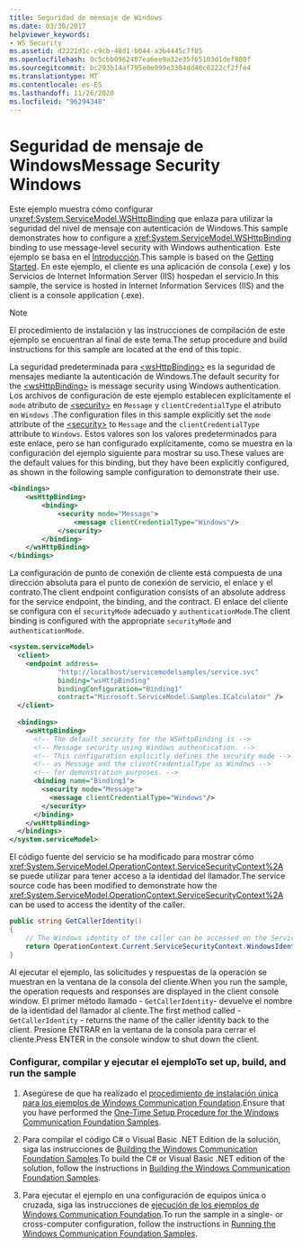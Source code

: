 ```yaml
---
title: Seguridad de mensaje de Windows
ms.date: 03/30/2017
helpviewer_keywords:
- WS Security
ms.assetid: d2221d1c-c9cb-48d1-b044-a3b4445c7f05
ms.openlocfilehash: 0c5cbb0962407ea6ee9a32e35f65103d1def880f
ms.sourcegitcommit: bc293b14af795e0e999e3304dd40c0222cf2ffe4
ms.translationtype: MT
ms.contentlocale: es-ES
ms.lasthandoff: 11/26/2020
ms.locfileid: "96294348"
---
```

# <a name="message-security-windows"></a><span data-ttu-id="e901a-102">Seguridad de mensaje de Windows</span><span class="sxs-lookup"><span data-stu-id="e901a-102">Message Security Windows</span></span>

<span data-ttu-id="e901a-103">Este ejemplo muestra cómo configurar un<xref:System.ServiceModel.WSHttpBinding> que enlaza para utilizar la seguridad del nivel de mensaje con autenticación de Windows.</span><span class="sxs-lookup"><span data-stu-id="e901a-103">This sample demonstrates how to configure a <xref:System.ServiceModel.WSHttpBinding> binding to use message-level security with Windows authentication.</span></span> <span data-ttu-id="e901a-104">Este ejemplo se basa en el [Introducción](getting-started-sample.md).</span><span class="sxs-lookup"><span data-stu-id="e901a-104">This sample is based on the [Getting Started](getting-started-sample.md).</span></span> <span data-ttu-id="e901a-105">En este ejemplo, el cliente es una aplicación de consola (.exe) y los Servicios de Internet Information Server (IIS) hospedan el servicio.</span><span class="sxs-lookup"><span data-stu-id="e901a-105">In this sample, the service is hosted in Internet Information Services (IIS) and the client is a console application (.exe).</span></span>  
  
> [!NOTE]
> <span data-ttu-id="e901a-106">El procedimiento de instalación y las instrucciones de compilación de este ejemplo se encuentran al final de este tema.</span><span class="sxs-lookup"><span data-stu-id="e901a-106">The setup procedure and build instructions for this sample are located at the end of this topic.</span></span>  
  
 <span data-ttu-id="e901a-107">La seguridad predeterminada para [\<wsHttpBinding>](../../configure-apps/file-schema/wcf/wshttpbinding.md) es la seguridad de mensajes mediante la autenticación de Windows.</span><span class="sxs-lookup"><span data-stu-id="e901a-107">The default security for the [\<wsHttpBinding>](../../configure-apps/file-schema/wcf/wshttpbinding.md) is message security using Windows authentication.</span></span> <span data-ttu-id="e901a-108">Los archivos de configuración de este ejemplo establecen explícitamente el `mode` atributo de [\<security>](../../configure-apps/file-schema/wcf/security-of-wshttpbinding.md) en `Message` y `clientCredentialType` el atributo en `Windows` .</span><span class="sxs-lookup"><span data-stu-id="e901a-108">The configuration files in this sample explicitly set the `mode` attribute of the [\<security>](../../configure-apps/file-schema/wcf/security-of-wshttpbinding.md) to `Message` and the `clientCredentialType` attribute to `Windows`.</span></span> <span data-ttu-id="e901a-109">Estos valores son los valores predeterminados para este enlace, pero se han configurado explícitamente, como se muestra en la configuración del ejemplo siguiente para mostrar su uso.</span><span class="sxs-lookup"><span data-stu-id="e901a-109">These values are the default values for this binding, but they have been explicitly configured, as shown in the following sample configuration to demonstrate their use.</span></span>  
  
```xml  
<bindings>  
    <wsHttpBinding>  
        <binding>  
            <security mode="Message">  
                <message clientCredentialType="Windows"/>  
            </security>  
        </binding>  
    </wsHttpBinding>  
</bindings>  
```  
  
 <span data-ttu-id="e901a-110">La configuración de punto de conexión de cliente está compuesta de una dirección absoluta para el punto de conexión de servicio, el enlace y el contrato.</span><span class="sxs-lookup"><span data-stu-id="e901a-110">The client endpoint configuration consists of an absolute address for the service endpoint, the binding, and the contract.</span></span> <span data-ttu-id="e901a-111">El enlace del cliente se configura con el `securityMode` adecuado y `authenticationMode`.</span><span class="sxs-lookup"><span data-stu-id="e901a-111">The client binding is configured with the appropriate `securityMode` and `authenticationMode`.</span></span>  
  
```xml  
<system.serviceModel>  
  <client>  
    <endpoint address=  
            "http://localhost/servicemodelsamples/service.svc"
            binding="wsHttpBinding"
            bindingConfiguration="Binding1"
            contract="Microsoft.ServiceModel.Samples.ICalculator" />  
  </client>  
  
  <bindings>  
    <wsHttpBinding>  
      <!-- The default security for the WSHttpBinding is -->  
      <!-- Message security using Windows authentication. -->  
      <!-- This configuration explicitly defines the security mode -->  
      <!-- as Message and the clientCredentialType as Windows -->  
      <!-- for demonstration purposes. -->  
      <binding name="Binding1">  
        <security mode="Message">  
          <message clientCredentialType="Windows"/>  
        </security>  
      </binding>  
    </wsHttpBinding>  
  </bindings>  
</system.serviceModel>  
```  
  
 <span data-ttu-id="e901a-112">El código fuente del servicio se ha modificado para mostrar cómo <xref:System.ServiceModel.OperationContext.ServiceSecurityContext%2A> se puede utilizar para tener acceso a la identidad del llamador.</span><span class="sxs-lookup"><span data-stu-id="e901a-112">The service source code has been modified to demonstrate how the <xref:System.ServiceModel.OperationContext.ServiceSecurityContext%2A> can be used to access the identity of the caller.</span></span>  

```csharp
public string GetCallerIdentity()  
{  
    // The Windows identity of the caller can be accessed on the ServiceSecurityContext.WindowsIdentity.  
    return OperationContext.Current.ServiceSecurityContext.WindowsIdentity.Name;  
}  
```

 <span data-ttu-id="e901a-113">Al ejecutar el ejemplo, las solicitudes y respuestas de la operación se muestran en la ventana de la consola del cliente.</span><span class="sxs-lookup"><span data-stu-id="e901a-113">When you run the sample, the operation requests and responses are displayed in the client console window.</span></span> <span data-ttu-id="e901a-114">El primer método llamado - `GetCallerIdentity`- devuelve el nombre de la identidad del llamador al cliente.</span><span class="sxs-lookup"><span data-stu-id="e901a-114">The first method called - `GetCallerIdentity` - returns the name of the caller identity back to the client.</span></span> <span data-ttu-id="e901a-115">Presione ENTRAR en la ventana de la consola para cerrar el cliente.</span><span class="sxs-lookup"><span data-stu-id="e901a-115">Press ENTER in the console window to shut down the client.</span></span>  
  
### <a name="to-set-up-build-and-run-the-sample"></a><span data-ttu-id="e901a-116">Configurar, compilar y ejecutar el ejemplo</span><span class="sxs-lookup"><span data-stu-id="e901a-116">To set up, build, and run the sample</span></span>  
  
1. <span data-ttu-id="e901a-117">Asegúrese de que ha realizado el [procedimiento de instalación única para los ejemplos de Windows Communication Foundation](one-time-setup-procedure-for-the-wcf-samples.md).</span><span class="sxs-lookup"><span data-stu-id="e901a-117">Ensure that you have performed the [One-Time Setup Procedure for the Windows Communication Foundation Samples](one-time-setup-procedure-for-the-wcf-samples.md).</span></span>  
  
2. <span data-ttu-id="e901a-118">Para compilar el código C# o Visual Basic .NET Edition de la solución, siga las instrucciones de [Building the Windows Communication Foundation Samples](building-the-samples.md).</span><span class="sxs-lookup"><span data-stu-id="e901a-118">To build the C# or Visual Basic .NET edition of the solution, follow the instructions in [Building the Windows Communication Foundation Samples](building-the-samples.md).</span></span>  
  
3. <span data-ttu-id="e901a-119">Para ejecutar el ejemplo en una configuración de equipos única o cruzada, siga las instrucciones de [ejecución de los ejemplos de Windows Communication Foundation](running-the-samples.md).</span><span class="sxs-lookup"><span data-stu-id="e901a-119">To run the sample in a single- or cross-computer configuration, follow the instructions in [Running the Windows Communication Foundation Samples](running-the-samples.md).</span></span>  
